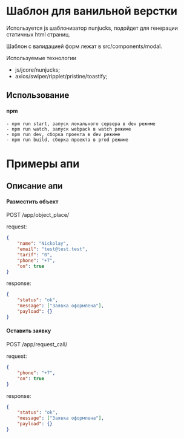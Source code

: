 # Шаблон для ванильной верстки

Используется js шаблонизатор nunjucks, подойдет для генерации статичных html страниц.

Шаблон с валидацией форм лежат в src/components/modal.

Используемые технологии

-   js/jcore/nunjucks;
-   axios/swiper/ripplet/pristine/toastify;

## Использование

#### npm

```
- npm run start, запуск локального сервера в dev режиме
- npm run watch, запуск webpack в watch режиме
- npm run dev, сборка проекта в dev режиме
- npm run build, сборка проекта в prod режиме
```

# Примеры апи

## Описание апи

#### Разместить объект

POST /app/object_place/

request:

```json
{
    "name": "Nickolay",
    "email": "test@test.test",
    "tarif": "0",
    "phone": "+7",
    "on": true
}
```

response:

```json
{
    "status": "ok",
    "message": ["Заявка оформлена"],
    "payload": {}
}
```

#### Оставить заявку

POST /app/request_call/

request:

```json
{
    "phone": "+7",
    "on": true
}
```

response:

```json
{
    "status": "ok",
    "message": ["Заявка оформлена"],
    "payload": {}
}
```
